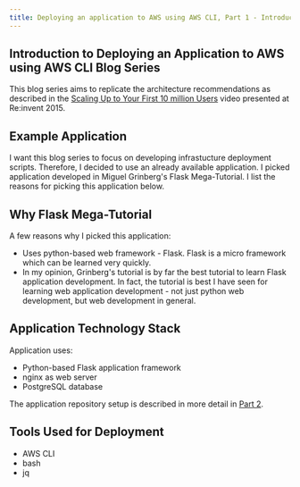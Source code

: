 ```yaml
---
title: Deploying an application to AWS using AWS CLI, Part 1 - Introduction
---
```


## Introduction to Deploying an Application to AWS using AWS CLI Blog Series

This blog series aims to replicate the architecture recommendations as described in the [Scaling Up to Your First 10 million Users](https://www.youtube.com/watch?v=vg5onp8TU6Q) video presented at Re:invent 2015.


## Example Application

I want this blog series to focus on developing infrastucture deployment scripts. Therefore, I decided to use an already available application. I picked application developed in Miguel Grinberg's Flask Mega-Tutorial. I list the reasons for picking this application below.

## Why Flask Mega-Tutorial

A few reasons why I picked this application:
- Uses python-based web framework - Flask. Flask is a micro framework which can be learned very quickly.
- In my opinion, Grinberg's tutorial is by far the best tutorial to learn Flask application development. In fact, the tutorial is best I have seen for learning web application development - not just python web development, but web development in general.


## Application Technology Stack

Application uses:
- Python-based Flask application framework
- nginx as web server
- PostgreSQL database

The application repository setup is described in more detail in [Part 2]().

## Tools Used for Deployment
- AWS CLI
- bash
- jq
